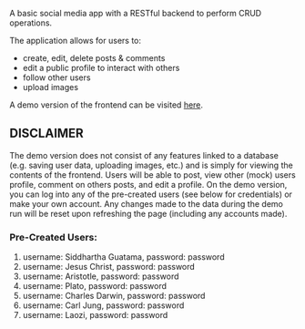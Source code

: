 A basic social media app with a RESTful backend to perform CRUD operations.

The application allows for users to:
- create, edit, delete posts & comments
- edit a public profile to interact with others
- follow other users
- upload images

A demo version of the frontend can be visited [here](https://mario-florio.github.io/social-media-app/).

## DISCLAIMER
The demo version does not consist of any features linked to a database (e.g. saving user data, uploading images, etc.) and is simply for viewing the contents of the frontend. Users will be able to post, view other (mock) users profile, comment on others posts, and edit a profile. On the demo version, you can log into any of the pre-created users (see below for credentials) or make your own account. Any changes made to the data during the demo run will be reset upon refreshing the page (including any accounts made).

### Pre-Created Users:

1. username: Siddhartha Guatama, password: password
2. username: Jesus Christ, password: password
3. username: Aristotle, password: password
4. username: Plato, password: password
5. username: Charles Darwin, password: password
6. username: Carl Jung, password: password
7. username: Laozi, password: password
